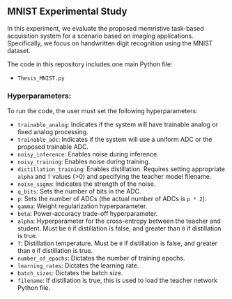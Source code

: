 ## MNIST Experimental Study

In this experiment, we evaluate the proposed memristive task-based acquisition system for a scenario based on imaging applications. Specifically, we focus on handwritten digit recognition using the MNIST dataset.

The code in this repository includes one main Python file:
- `Thesis_MNIST.py`

### Hyperparameters:
To run the code, the user must set the following hyperparameters:

- `trainable_analog`: Indicates if the system will have trainable analog or fixed analog processing.
- `trainable_adc`: Indicates if the system will use a uniform ADC or the proposed trainable ADC.
- `noisy_inference`: Enables noise during inference.
- `noisy_training`: Enables noise during training.
- `distillation_training`: Enables distillation. Requires setting appropriate `alpha` and `T` values (>0) and specifying the teacher model filename.
- `noise_sigma`: Indicates the strength of the noise.
- `q_bits`: Sets the number of bits in the ADC.
- `p`: Sets the number of ADCs (the actual number of ADCs is `p * 2`).
- `gamma`: Weight regularization hyperparameter.
- `beta`: Power-accuracy trade-off hyperparameter.
- `alpha`: Hyperparameter for the cross-entropy between the teacher and student. Must be `0` if distillation is false, and greater than `0` if distillation is true.
- `T`: Distillation temperature. Must be `0` if distillation is false, and greater than `0` if distillation is true.
- `number_of_epochs`: Dictates the number of training epochs.
- `learning_rates`: Dictates the learning rate.
- `batch_sizes`: Dictates the batch size.
- `filename`: If distillation is true, this is used to load the teacher network Python file.
